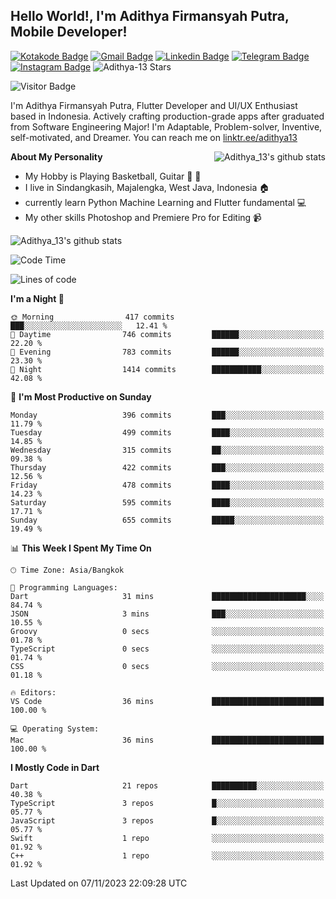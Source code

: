 
## Hello World!, I'm Adithya Firmansyah Putra, Mobile Developer!

[![Kotakode Badge](https://img.shields.io/badge/-Kotakode-green?style=plastic&logo=Kotakode&link=https://kotakode.com/users/527/adithya-13)](https://kotakode.com/users/527/adithya-13)
[![Gmail Badge](https://img.shields.io/badge/-Gmail-white?style=plastic&logo=Gmail&link=mailto:aditputrafirmansyah@gmail.com)](mailto:aditputrafirmansyah@gmail.com)
[![Linkedin Badge](https://img.shields.io/badge/-LinkedIn-blue?style=plastic&logo=Linkedin&link=https://www.linkedin.com/in/aditputrafirmansyah/)](https://www.linkedin.com/in/aditputrafirmansyah/) 
[![Telegram Badge](https://img.shields.io/badge/-Telegram-blue?style=plastic&logo=telegram&link=https://t.me/Adithya_13)](https://t.me/Adithya_13) 
[![Instagram Badge](https://img.shields.io/badge/-Instagram-white?style=plastic&logo=instagram&link=https://www.instagram.com/adithya_firmansyahputra/)](https://www.instagram.com/adithya_firmansyahputra/)
![Adithya-13 Stars](https://img.shields.io/github/stars/Adithya-13?affiliations=OWNER&style=social)

![Visitor Badge](https://visitor-badge.laobi.icu/badge?page_id=Adithya-13.Adithya-13)

I'm Adithya Firmansyah Putra, Flutter Developer and UI/UX Enthusiast based in Indonesia. Actively crafting production-grade apps after graduated from Software Engineering Major! I'm Adaptable, Problem-solver, Inventive, self-motivated, and Dreamer. You can reach me on [linktr.ee/adithya13](https://linktr.ee/adithya13)

<img align="right" alt="Adithya_13's github stats" src="https://github-readme-stats.vercel.app/api/top-langs/?username=Adithya-13&theme=radical&show_icons=true&hide_border=true&line_height=24"/>

**About My Personality**

- My Hobby is Playing Basketball, Guitar :basketball: :guitar: 
- I live in Sindangkasih, Majalengka, West Java, Indonesia :house:
- currently learn Python Machine Learning and Flutter fundamental :computer:
- My other skills Photoshop and Premiere Pro for Editing :video_camera:

<img alt="Adithya_13's github stats" src="https://github-readme-stats.vercel.app/api?username=Adithya-13&count_private=true&show_icons=true&hide_border=true&include_all_commits=true&line_height=24&theme=radical"/>

<!--START_SECTION:waka-->
![Code Time](http://img.shields.io/badge/Code%20Time-2%2C022%20hrs%2034%20mins-blue)

![Lines of code](https://img.shields.io/badge/From%20Hello%20World%20I%27ve%20Written-2.1%20million%20lines%20of%20code-blue)

**I'm a Night 🦉** 

```text
🌞 Morning                417 commits         ███░░░░░░░░░░░░░░░░░░░░░░   12.41 % 
🌆 Daytime                746 commits         ██████░░░░░░░░░░░░░░░░░░░   22.20 % 
🌃 Evening                783 commits         ██████░░░░░░░░░░░░░░░░░░░   23.30 % 
🌙 Night                  1414 commits        ███████████░░░░░░░░░░░░░░   42.08 % 
```
📅 **I'm Most Productive on Sunday** 

```text
Monday                   396 commits         ███░░░░░░░░░░░░░░░░░░░░░░   11.79 % 
Tuesday                  499 commits         ████░░░░░░░░░░░░░░░░░░░░░   14.85 % 
Wednesday                315 commits         ██░░░░░░░░░░░░░░░░░░░░░░░   09.38 % 
Thursday                 422 commits         ███░░░░░░░░░░░░░░░░░░░░░░   12.56 % 
Friday                   478 commits         ████░░░░░░░░░░░░░░░░░░░░░   14.23 % 
Saturday                 595 commits         ████░░░░░░░░░░░░░░░░░░░░░   17.71 % 
Sunday                   655 commits         █████░░░░░░░░░░░░░░░░░░░░   19.49 % 
```


📊 **This Week I Spent My Time On** 

```text
🕑︎ Time Zone: Asia/Bangkok

💬 Programming Languages: 
Dart                     31 mins             █████████████████████░░░░   84.74 % 
JSON                     3 mins              ███░░░░░░░░░░░░░░░░░░░░░░   10.55 % 
Groovy                   0 secs              ░░░░░░░░░░░░░░░░░░░░░░░░░   01.78 % 
TypeScript               0 secs              ░░░░░░░░░░░░░░░░░░░░░░░░░   01.74 % 
CSS                      0 secs              ░░░░░░░░░░░░░░░░░░░░░░░░░   01.18 % 

🔥 Editors: 
VS Code                  36 mins             █████████████████████████   100.00 % 

💻 Operating System: 
Mac                      36 mins             █████████████████████████   100.00 % 
```

**I Mostly Code in Dart** 

```text
Dart                     21 repos            ██████████░░░░░░░░░░░░░░░   40.38 % 
TypeScript               3 repos             █░░░░░░░░░░░░░░░░░░░░░░░░   05.77 % 
JavaScript               3 repos             █░░░░░░░░░░░░░░░░░░░░░░░░   05.77 % 
Swift                    1 repo              ░░░░░░░░░░░░░░░░░░░░░░░░░   01.92 % 
C++                      1 repo              ░░░░░░░░░░░░░░░░░░░░░░░░░   01.92 % 
```




 Last Updated on 07/11/2023 22:09:28 UTC
<!--END_SECTION:waka-->
